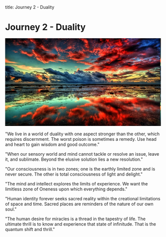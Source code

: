 title: Journey 2 - Duality

# Journey 2 - Duality

![Duality](../../assets/images/22.jpg)

"We live in a world of duality with one aspect stronger than the other, which requires discernment. The worst poison is sometimes a remedy. Use head and heart to gain wisdom and good outcome."  

"When our sensory world and mind cannot tackle or resolve an issue, leave it, and sublimate. Beyond the elusive solution lies a new resolution."  

"Our consciousness is in two zones; one is the earthly limited zone and is never secure. The other is total consciousness of light and delight."    

"The mind and intellect explores the limits of experience. We want the limitless zone of Oneness upon which everything depends."  

"Human identity forever seeks sacred reality within the creational limitations of space and time. Sacred places are reminders of the nature of our own soul."  

"The human desire for miracles is a thread in the tapestry of life. The ultimate thrill is to know and experience that state of infinitude. That is the quantum shift and thrill." 